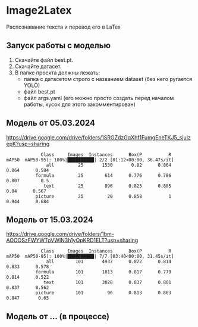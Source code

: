 # Image2Latex
Распознавание текста и перевод его в LaTex

## Запуск работы с моделью
1) Скачайте файл best.pt.
2) Скачайте датасет.
3) В папке проекта должны лежать:
   - папка с датасетом строго с названием dataset (без него ругается YOLO)
   - файл best.pt
   - файл args.yaml (его можно просто создать перед началом работы, кусок для этого закомментирован)
   
## Модель от 05.03.2024
https://drive.google.com/drive/folders/1SRGZdzGqXhf1FumgEneTKJ5_sjuIzepK?usp=sharing

                 Class     Images  Instances      Box(P          R      mAP50  mAP50-95): 100%|██████████| 2/2 [01:12<00:00, 36.47s/it]
                   all         25       1530       0.82      0.864      0.864      0.584
               formula         25        614      0.776      0.786      0.807        0.5
                  text         25        896      0.825      0.805       0.84      0.567
               picture         25         20      0.858          1      0.944      0.684

## Модель от 15.03.2024
https://drive.google.com/drive/folders/1bm-AOOOSzFWYWTpVWIN3h1yOpKRD1ELT?usp=sharing

                 Class     Images  Instances      Box(P          R      mAP50  mAP50-95): 100%|██████████| 7/7 [03:40<00:00, 31.45s/it]
                   all        101       4937      0.822      0.814      0.833      0.578
               formula        101       1813      0.817      0.779      0.814      0.522
                  text        101       3028      0.837      0.801      0.837      0.562
               picture        101         96      0.813      0.863      0.847       0.65

## Модель от ... (в процессе)
